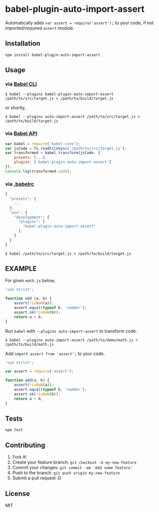 # babel-plugin-auto-import-assert

Automatically adds `var assert = require('assert');` to your code, if not *import*ed/*require*d `assert` module.

## Installation

    npm install babel-plugin-auto-import-assert

## Usage


### via [Babel CLI](http://babeljs.io/docs/usage/cli/)

```
$ babel --plugins babel-plugin-auto-import-assert /path/to/src/target.js > /path/to/build/target.js
```

or shortly,

```
$ babel --plugins auto-import-assert /path/to/src/target.js > /path/to/build/target.js
```


### via [Babel API](http://babeljs.io/docs/usage/api/)

```javascript
var babel = require('babel-core');
var jsCode = fs.readFileSync('/path/to/src/target.js');
var transformed = babel.transform(jsCode, {
    presets: [...],
    plugins: ['babel-plugin-auto-import-assert']
});
console.log(transformed.code);
```


### via [.babelrc](http://babeljs.io/docs/usage/babelrc/)

```javascript
{
  "presets": [
    ...
  ],
  "env": {
    "development": {
      "plugins": [
        "babel-plugin-auto-import-assert"
      ],
    }
  }
}
```

```
$ babel /path/to/src/target.js > /path/to/build/target.js
```


EXAMPLE
---------------------------------------

For given `math.js` below,

```javascript
'use strict';

function add (a, b) {
    assert(!isNaN(a));
    assert.equal(typeof b, 'number');
    assert.ok(!isNaN(b));
    return a + b;
}
```

Run `babel` with `--plugins auto-import-assert` to transform code.

```
$ babel --plugins auto-import-assert /path/to/demo/math.js > /path/to/build/math.js
```

Add `import assert from 'assert';` to your code.

```javascript
'use strict';

var assert = require('assert');

function add(a, b) {
    assert(!isNaN(a));
    assert.equal(typeof b, 'number');
    assert.ok(!isNaN(b));
    return a + b;
}
```


## Tests

    npm test

## Contributing

1. Fork it!
2. Create your feature branch: `git checkout -b my-new-feature`
3. Commit your changes: `git commit -am 'Add some feature'`
4. Push to the branch: `git push origin my-new-feature`
5. Submit a pull request :D

## License

MIT